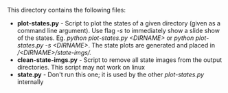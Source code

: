 This directory contains the following files:

* **plot-states.py** - Script to plot the states of a given directory (given as a command line argument). Use flag *-s* to immediately show a slide show of the states. Eg. *python plot-states.py \<DIRNAME\>* or *python plot-states.py -s \<DIRNAME\>*. The state plots are generated and placed in */\<DIRNAME\>/state-imgs/.*
* **clean-state-imgs.py** - Script to remove all state images from the output directories. This script may not work on linux
* **state.py** - Don't run this one; it is used by the other *plot-states.py* internally
